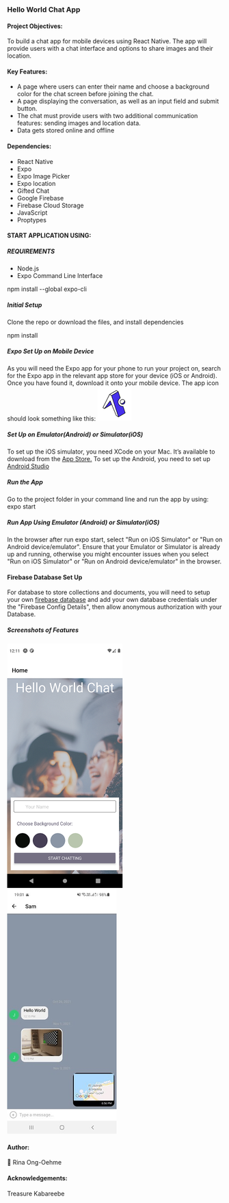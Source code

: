 ### Hello World Chat App ###

#### Project Objectives: ####
To build a chat app for mobile devices using React Native. The app will provide users with a chat interface and options to share images and their location.

#### Key Features: ####
- A page where users can enter their name and choose a background color for the chat screen before joining the chat.
- A page displaying the conversation, as well as an input field and submit button.
- The chat must provide users with two additional communication features: sending images and location data.
- Data gets stored online and offline

#### Dependencies: ####
- React Native
- Expo
- Expo Image Picker
- Expo location
- Gifted Chat
- Google Firebase
- Firebase Cloud Storage
- JavaScript
- Proptypes


#### START APPLICATION USING: ####
##### REQUIREMENTS #####
- Node.js
- Expo Command Line Interface

npm install --global expo-cli

##### Initial Setup #####
Clone the repo or download the files, and install dependencies

npm install

##### Expo Set Up on Mobile Device #####

As you will need the Expo app for your phone to run your project on, search for the Expo app in the relevant app store for your device (iOS or Android). Once you have found it, download it onto your mobile device. The app icon should look something like this:
![expo png](assets/expo_icon.png)

##### Set Up on Emulator(Android) or Simulator(iOS) #####
To set up the iOS simulator, you need XCode on your Mac. It’s available to download from the <a href="https://itunes.apple.com/app/xcode/"> App Store.</a>
To set up the Android, you need to set up <a href="https://developer.android.com/studio">Android Studio</a>

##### Run the App #####
Go to the project folder in your command line and run the app by using:
expo start

##### Run App Using Emulator (Android) or Simulator(iOS) #####
In the browser after run expo start, select "Run on iOS Simulator" or "Run on Android device/emulator". Ensure that your Emulator or Simulator is already up and running, otherwise you might encounter issues when you select "Run on iOS Simulator" or "Run on Android device/emulator" in the browser.

#### Firebase Database Set Up #####
For database to store collections and documents, you will need to setup your own <a href="https://firebase.google.com/">firebase database</a> and add your own database credentials under the "Firebase Config Details", then allow anonymous authorization with your Database.

##### Screenshots of Features #####
![homepage png](assets/homepage.png)
![chatmessage png](assets/chatmsg.jpg)

#### Author: ####
:camel: Rina Ong-Oehme

#### Acknowledgements: ####
Treasure Kabareebe